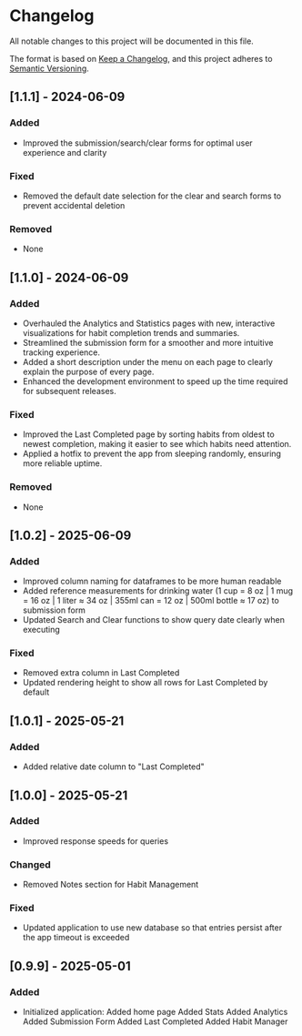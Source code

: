 # Changelog

All notable changes to this project will be documented in this file.

The format is based on [Keep a Changelog](https://keepachangelog.com/en/1.0.0/),
and this project adheres to [Semantic Versioning](https://semver.org/spec/v2.0.0.html).

## [1.1.1] - 2024-06-09

### Added

- Improved the submission/search/clear forms for optimal user experience and clarity

### Fixed

- Removed the default date selection for the clear and search forms to prevent accidental deletion

### Removed

- None

## [1.1.0] - 2024-06-09

### Added

- Overhauled the Analytics and Statistics pages with new, interactive visualizations for habit completion trends and summaries.
- Streamlined the submission form for a smoother and more intuitive tracking experience.
- Added a short description under the menu on each page to clearly explain the purpose of every page.
- Enhanced the development environment to speed up the time required for subsequent releases.

### Fixed

- Improved the Last Completed page by sorting habits from oldest to newest completion, making it easier to see which habits need attention.
- Applied a hotfix to prevent the app from sleeping randomly, ensuring more reliable uptime.

### Removed

- None

## [1.0.2] - 2025-06-09

### Added 

- Improved column naming for dataframes to be more human readable
- Added reference measurements for drinking water (1 cup = 8 oz | 1 mug = 16 oz | 1 liter ≈ 34 oz | 355ml can = 12 oz | 500ml bottle ≈ 17 oz) to submission form
- Updated Search and Clear functions to show query date clearly when executing

### Fixed

- Removed extra column in Last Completed
- Updated rendering height to show all rows for Last Completed by default

## [1.0.1] - 2025-05-21

### Added 

- Added relative date column to "Last Completed"

## [1.0.0] - 2025-05-21

### Added 

- Improved response speeds for queries

### Changed

- Removed Notes section for Habit Management

### Fixed

- Updated application to use new database so that entries persist after the app timeout is exceeded

## [0.9.9] - 2025-05-01

### Added

- Initialized application:
    Added home page
    Added Stats
    Added Analytics
    Added Submission Form
    Added Last Completed
    Added Habit Manager

